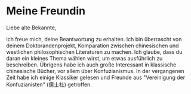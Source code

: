 # Meine Freundin

Liebe alte Bekannte,

   ich freue mich, deine Beantwortung zu erhalten. Ich bin überrascht
von deinem Doktorandenprojekt, Komparation zwischen chinesischen und westlichen philosophischen Literaturen zu machen. Ich glaube, dass du daran ein kleines Thema wählen wirst, um etwas ausführlich zu beschreiben. Übrigens habe ich auch große Interessant in klassische chinesische Bücher, vor allem über Konfuzianismus. In der vergangenen Zeit habe ich einige Klassiker gelesen und Freunde aus "Vereinigung der Konfuzianisten" (儒士社) getroffen.

